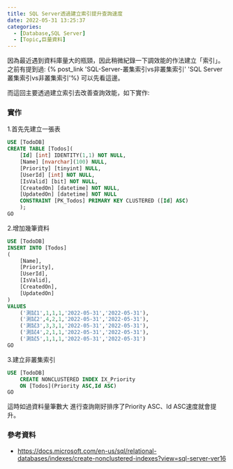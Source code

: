 ```yaml
---
title: SQL Server透過建立索引提升查詢速度
date: 2022-05-31 13:25:37
categories:
  - [Database,SQL Server]
  - [Topic,巨量資料]
---
```

因為最近遇到資料庫量大的瓶頸，因此稍微紀錄一下調效能的作法建立「索引」。
之前有提到過: {% post_link 'SQL-Server-叢集索引vs非叢集索引' 'SQL Server 叢集索引vs非叢集索引'%} 可以先看這邊。

而這回主要透過建立索引去改善查詢效能，如下實作:

### 實作
1.首先先建立一張表
```sql
USE [TodoDB]
CREATE TABLE [Todos](
	[Id] [int] IDENTITY(1,1) NOT NULL,
	[Name] [nvarchar](100) NULL,
	[Priority] [tinyint] NULL,
	[UserId] [int] NOT NULL,
	[IsValid] [bit] NOT NULL,
	[CreatedOn] [datetime] NOT NULL,
	[UpdatedOn] [datetime] NOT NULL
	CONSTRAINT [PK_Todos] PRIMARY KEY CLUSTERED ([Id] ASC)
	);
GO
```

2.增加幾筆資料
```sql
USE [TodoDB]
INSERT INTO [Todos] 
(
	[Name],
	[Priority],
	[UserId],
	[IsValid],
	[CreatedOn],
	[UpdatedOn]
)
VALUES
    ('測試1',1,1,1,'2022-05-31','2022-05-31'),
    ('測試2',4,2,1,'2022-05-31','2022-05-31'),
    ('測試3',3,3,1,'2022-05-31','2022-05-31'),
    ('測試4',2,1,1,'2022-05-31','2022-05-31'),
    ('測試5',1,1,1,'2022-05-31','2022-05-31')
GO
```

3.建立非叢集索引
```sql
USE [TodoDB]
	CREATE NONCLUSTERED INDEX IX_Priority
	ON [Todos](Priority ASC,Id ASC)
GO
```
這時如過資料量筆數大
進行查詢剛好排序了Priority ASC、Id ASC速度就會提升。


### 參考資料
- https://docs.microsoft.com/en-us/sql/relational-databases/indexes/create-nonclustered-indexes?view=sql-server-ver16